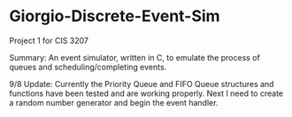 # Giorgio-Discrete-Event-Sim
Project 1 for CIS 3207

Summary:
An event simulator, written in C, to emulate the process of queues and scheduling/completing events.

9/8 Update:
Currently the Priority Queue and FIFO Queue structures and functions have been tested and are working properly.
Next I need to create a random number generator and begin the event handler.
